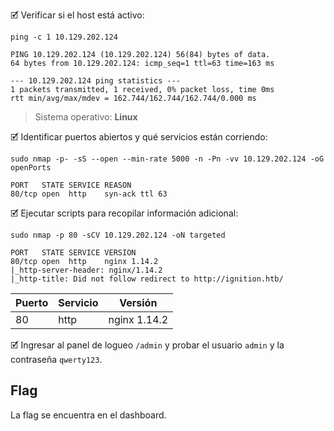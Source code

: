 🗹 Verificar si el host está activo:

```shell
ping -c 1 10.129.202.124

PING 10.129.202.124 (10.129.202.124) 56(84) bytes of data.
64 bytes from 10.129.202.124: icmp_seq=1 ttl=63 time=163 ms

--- 10.129.202.124 ping statistics ---
1 packets transmitted, 1 received, 0% packet loss, time 0ms
rtt min/avg/max/mdev = 162.744/162.744/162.744/0.000 ms
```

> Sistema operativo:  **Linux**

🗹 Identificar puertos abiertos y qué servicios están corriendo:

```shell
sudo nmap -p- -sS --open --min-rate 5000 -n -Pn -vv 10.129.202.124 -oG openPorts

PORT   STATE SERVICE REASON
80/tcp open  http    syn-ack ttl 63
```

🗹 Ejecutar scripts para recopilar información adicional:

```shell
sudo nmap -p 80 -sCV 10.129.202.124 -oN targeted

PORT   STATE SERVICE VERSION
80/tcp open  http    nginx 1.14.2
|_http-server-header: nginx/1.14.2
|_http-title: Did not follow redirect to http://ignition.htb/
```

| Puerto | Servicio | Versión      |
| ------ | -------- | ------------ |
| 80     | http     | nginx 1.14.2 |

🗹 Ingresar al panel de logueo `/admin` y probar el usuario `admin` y la contraseña `qwerty123`.
## Flag

La flag se encuentra en el dashboard.